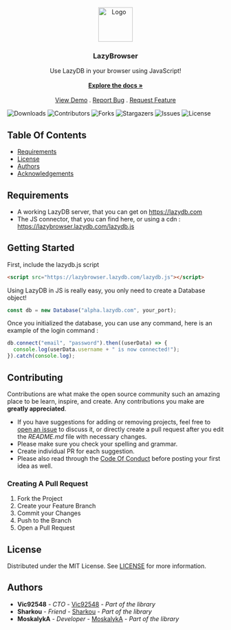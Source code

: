 <br/>
<p align="center">
  <a href="https://github.com/LazyDB-community/LazyBrowser">
    <img src="https://i.imgur.com/oTW6Hab.png" alt="Logo" width="80" height="80">
  </a>

  <h3 align="center">LazyBrowser</h3>

  <p align="center">
    Use LazyDB in your browser using JavaScript!
    <br/>
    <br/>
    <a href="https://github.com/LazyDB-community/LazyBrowser"><strong>Explore the docs »</strong></a>
    <br/>
    <br/>
    <a href="https://github.com/LazyDB-community/LazyBrowser">View Demo</a>
    .
    <a href="https://github.com/LazyDB-community/LazyBrowser/issues">Report Bug</a>
    .
    <a href="https://github.com/LazyDB-community/LazyBrowser/issues">Request Feature</a>
  </p>
</p>

![Downloads](https://img.shields.io/github/downloads/LazyDB-community/LazyBrowser/total) ![Contributors](https://img.shields.io/github/contributors/LazyDB-community/LazyBrowser?color=dark-green) ![Forks](https://img.shields.io/github/forks/LazyDB-community/LazyBrowser?style=social) ![Stargazers](https://img.shields.io/github/stars/LazyDB-community/LazyBrowser?style=social) ![Issues](https://img.shields.io/github/issues/LazyDB-community/LazyBrowser) ![License](https://img.shields.io/github/license/LazyDB-community/LazyBrowser) 

## Table Of Contents

* [Requirements](#requirements)
* [License](#license)
* [Authors](#authors)
* [Acknowledgements](#acknowledgements)

## Requirements

* A working LazyDB server, that you can get on https://lazydb.com    
* The JS connector, that you can find here, or using a cdn : https://lazybrowser.lazydb.com/lazydb.js   

## Getting Started

First, include the lazydb.js script

```html
<script src="https://lazybrowser.lazydb.com/lazydb.js"></script>
```

Using LazyDB in JS is really easy, you only need to create a Database object!

```js
const db = new Database("alpha.lazydb.com", your_port);
```

Once you initialized the database, you can use any command, here is an example of the login command :

```js
db.connect("email", "password").then((userData) => {
  console.log(userData.username + " is now connected!");
}).catch(console.log);
```

## Contributing

Contributions are what make the open source community such an amazing place to be learn, inspire, and create. Any contributions you make are **greatly appreciated**.
* If you have suggestions for adding or removing projects, feel free to [open an issue](https://github.com/LazyDB-community/LazyCSharp/issues/new) to discuss it, or directly create a pull request after you edit the *README.md* file with necessary changes.
* Please make sure you check your spelling and grammar.
* Create individual PR for each suggestion.
* Please also read through the [Code Of Conduct](https://github.com/LazyDB-community/LazyCSharp/blob/main/CODE_OF_CONDUCT.md) before posting your first idea as well.

### Creating A Pull Request

1. Fork the Project
2. Create your Feature Branch
3. Commit your Changes
4. Push to the Branch
5. Open a Pull Request

## License

Distributed under the MIT License. See [LICENSE](https://github.com/LazyDB-community/LazyBrowser/blob/main/LICENSE.md) for more information.

## Authors

* **Vic92548** - *CTO* - [Vic92548](https://github.com/Vic92548) - *Part of the library*
* **Sharkou** - *Friend* - [Sharkou](https://github.com/Sharkou) - *Part of the library*
* **MoskalykA** - *Developer* - [MoskalykA](https://github.com/MoskalykA/) - *Part of the library*
